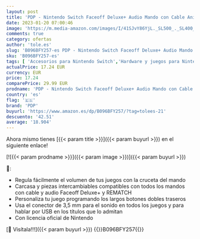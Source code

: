 ```yaml
---
layout: post
title: 'PDP - Nintendo Switch Faceoff Deluxe+ Audio Mando con Cable Animal Crossing  Nintendo Switch '
date: 2023-01-20 07:00:46
image: 'https://m.media-amazon.com/images/I/41SJvY86YjL._SL500_._SL400_.jpg'
comments: true
category: ofertas
author: 'tole.es'
slug: 'B096BFY257-es PDP - Nintendo Switch Faceoff Deluxe+ Audio Mando con...'
sku: 'B096BFY257-es'
tags: [ 'Accesorios para Nintendo Switch','Hardware y juegos para Nintendo Switch','Mandos para Nintendo Switch','Videojuegos','nintendo','pdp','🇪🇸', ]
actualPrice: 17.24 EUR
currency: EUR
price: 17.24
comparePrice: 29.99 EUR
prodname: 'PDP - Nintendo Switch Faceoff Deluxe+ Audio Mando con Cable Animal Crossing  Nintendo Switch '
country: 'es'
flag: '🇪🇸'
brand: 'PDP'
buyurl: 'https://www.amazon.es/dp/B096BFY257/?tag=tolees-21'
descuento: '42.51'
average: '18.904'
---
```


Ahora mismo tienes [{{< param title >}}]({{< param buyurl >}}) en el siguiente enlace!

[![{{< param prodname >}}]({{< param image >}})]({{< param buyurl >}})

🔎:

- Regula fácilmente el volumen de tus juegos con la cruceta del mando
- Carcasa y piezas intercambiables compatibles con todos los mandos con cable y audio Faceoff Deluxe+ y REMATCH
- Personaliza tu juego programando los largos botones dobles traseros
- Usa el conector de 3,5 mm para el sonido en todos los juegos y para hablar por USB en los títulos que lo admitan
- Con licencia oficial de Nintendo

[🛒 Visítala!!!]({{< param buyurl >}})
{{<world>}}B096BFY257{{</world>}}
